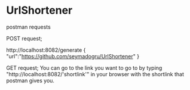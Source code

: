 # UrlShortener

postman requests

POST request;

http://localhost:8082/generate
{
    "url":"https://github.com/seymadogru/UrlShortener"
}

GET request;
You can go to the link you want to go to by typing "http://localhost:8082/'shortlink'" in your browser with the shortlink that postman gives you.
